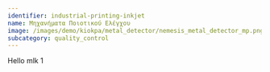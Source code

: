 ```yaml
---
identifier: industrial-printing-inkjet
name: Μηχανήματα Ποιοτικού Ελέγχου
image: /images/demo/kiokpa/metal_detector/nemesis_metal_detector_mp.png
subcategory: quality_control
---
```




Hello mlk 1


